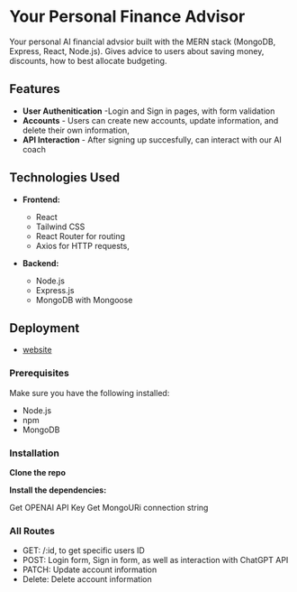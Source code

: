 # Your Personal Finance Advisor

Your personal AI financial advsior built with the MERN stack (MongoDB, Express, React, Node.js). Gives advice to users about saving money, discounts, how to best allocate budgeting. 

## Features
- **User Authenitication** -Login and Sign in pages, with form validation
- **Accounts** - Users can create new accounts, update information, and delete their own information,
- **API Interaction** - After signing up succesfully, can interact with our AI coach

## Technologies Used

- **Frontend:**

  - React
  - Tailwind CSS
  - React Router for routing
  - Axios for HTTP requests,

- **Backend:**
  - Node.js
  - Express.js
  - MongoDB with Mongoose
## Deployment

- [website](https://ai-finance-coach.vercel.app/)


### Prerequisites

Make sure you have the following installed:

- Node.js
- npm 
- MongoDB

### Installation

**Clone the repo**

 **Install the dependencies:**

Get OPENAI API Key
Get MongoURi connection string 

### All Routes
- GET: /:id, to get specific users ID
- POST: Login form, Sign in form, as well as interaction with ChatGPT API
- PATCH: Update account information 
- Delete: Delete account information